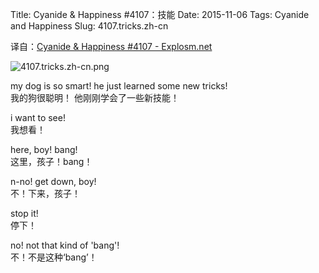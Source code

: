 Title: Cyanide & Happiness #4107：技能
Date: 2015-11-06
Tags: Cyanide and Happiness
Slug: 4107.tricks.zh-cn

译自：[Cyanide & Happiness #4107 - Explosm.net](http://explosm.net/comics/4107/)


![4107.tricks.zh-cn.png](/static/images/comics/4107.tricks.zh-cn.png)





my dog is so smart!
he just learned
some new tricks!        
我的狗很聪明！
他刚刚学会了一些新技能！


i want to see!      
我想看！

here, boy! bang!        
这里，孩子！bang！

n-no! get down, boy!    
不！下来，孩子！

stop it!        
停下！

no! not that kind of 'bang'!    
不！不是这种‘bang’！

